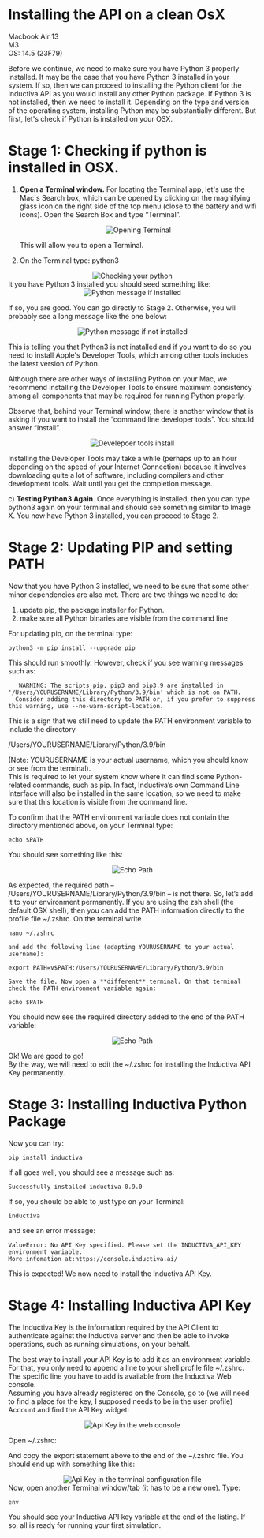 # Installing the API on a clean OsX

Macbook Air 13  
M3  
OS: 14.5 (23F79) 

Before we continue, we need to make sure you have Python 3 properly installed. It may be the case that you have Python 3 installed in your system. If so, then we can proceed to installing the Python client for the Inductiva API as you would install any other Python package. If Python 3 is not installed, then we need to install it. Depending on the type and version of the operating system, installing Python may be substantially different. But first, let's check if Python is installed on your OSX.

# Stage 1: Checking if python is installed in OSX.

1) **Open a Terminal window.** For locating the Terminal app, let's use the Mac´s Search box, which can be opened by clicking on the magnifying glass icon on the right side of the top menu (close to the battery and wifi icons). Open the Search Box and type “Terminal”.  
     
    <div align="center">
        <img src="../_static/terminal_search.png" alt="Opening Terminal">
    </div>
     
   This will allow you to open a Terminal.  
     
2) On the Terminal type: python3

<div align="center">
    <img src="../_static/terminal.png" alt="Checking your python">
</div>  
It you have Python 3 installed you should seed something like:

<div align="center">
    <img src="../_static/terminal_python_check.png" alt="Python message if installed">
</div>

If so, you are good. You can go directly to Stage 2. Otherwise, you will probably see a long message like the one below:

<div align="center">
    <img src="../_static/terminal_python_message.png" alt="Python message if not installed">
</div>

This is telling you that Python3 is not installed and if you want to do so you need to install Apple's Developer Tools, which among other tools includes the latest version of Python. 

Although there are other ways of installing Python on your Mac, we recommend installing the Developer Tools to ensure maximum consistency among all components that may be required for running Python properly. 

Observe that, behind your Terminal window, there is another window that is asking if you want to install the “command line developer tools”. You should answer “Install”. 

<div align="center">
    <img src="../_static/dev_tools.png" alt="Develepoer tools install">
</div>

Installing the Developer Tools may take a while (perhaps up to an hour depending on the speed of your Internet Connection) because it involves downloading quite a lot of software, including compilers and other development tools. Wait until you get the completion message.

c) **Testing Python3 Again**. Once everything is installed, then you can type python3 again on your terminal and should see something similar to Image X. You now have Python 3 installed, you can proceed to Stage 2.

# Stage 2: Updating PIP and setting PATH

Now that you have Python 3 installed, we need to be sure that some other minor dependencies are also met. There are two things we need to do:

1) update pip, the package installer for Python.   
2) make sure all Python binaries are visible from the command line

For updating pip, on the terminal type:

```console
python3 -m pip install --upgrade pip
```

This should run smoothly. However, check if you see warning messages such as:
```console
   WARNING: The scripts pip, pip3 and pip3.9 are installed in '/Users/YOURUSERNAME/Library/Python/3.9/bin' which is not on PATH.  
  Consider adding this directory to PATH or, if you prefer to suppress this warning, use --no-warn-script-location.
```
This is a sign that we still need to update the PATH environment variable to include the directory

/Users/YOURUSERNAME/Library/Python/3.9/bin

(Note: YOURUSERNAME is your actual username, which you should know or see from the terminal).   
This is required to let your system know where it can find some Python-related commands, such as pip. In fact, Inductiva’s own Command Line Interface will also be installed in the same location, so we need to make sure that this location is visible from the command line. 

To confirm that the PATH environment variable does not contain the directory mentioned above, on your Terminal type:

```console
echo $PATH
```

You should see something like this:  
<div align="center">
    <img src="../_static/echo_path.png" alt="Echo Path">
</div>

As expected, the required path  –  /Users/YOURUSERNAME/Library/Python/3.9/bin – is not there. So, let’s add it to your environment permanently. If you are using the zsh shell (the default OSX shell), then you can add the PATH information directly to the profile file ~/.zshrc. On  the terminal write 

```console
nano ~/.zshrc

and add the following line (adapting YOURUSERNAME to your actual username):  
   
export PATH=v$PATH:/Users/YOURUSERNAME/Library/Python/3.9/bin

Save the file. Now open a **different** terminal. On that terminal check the PATH environment variable again:

echo $PATH
````

You should now see the required directory added to the end of the PATH variable:

<div align="center">
    <img src="../_static/echo_path.png" alt="Echo Path">
</div>

Ok! We are good to go!  
By the way, we will need to edit the ~/.zshrc for installing the Inductiva API Key permanently. 

# Stage 3: Installing Inductiva Python Package

Now you can try:

```console
pip install inductiva
````

If all goes well, you should see a message such as:

```console
Successfully installed inductiva-0.9.0
```

If so, you should be able to just type on your Terminal:

```console
inductiva
```

and see an error message:

```console
ValueError: No API Key specified. Please set the INDUCTIVA_API_KEY environment variable.  
More infomation at:https://console.inductiva.ai/
```

This is expected! We now need to install the Inductiva API Key.

# Stage 4: Installing Inductiva API Key

The Inductiva Key is the information required by the API Client to authenticate against the Inductiva server and then be able to invoke operations, such as running simulations, on your behalf.

The best way to install your API Key is to add it as an environment variable. For that, you only need to append a line to your shell profile file ~/.zshrc. The specific line you have to add is available from the Inductiva Web console.  
Assuming you have already registered on the Console, go to (we will need to find a place for the key, I supposed needs to be in the user profile) Account and find the API Key widget:

<div align="center">
    <img src="../_static/console_key.png" alt="Api Key in the web console">
</div>

Open ~/.zshrc:

And copy the export statement above to the end of the  ~/.zshrc file. You should end up with something like this:

<div align="center">
    <img src="../_static/terminal_key.png" alt="Api Key in the terminal configuration file">
</div>
Now, open another Terminal window/tab (it has to be a new one). Type:

```console
env
```

You should see your Inductiva API key variable at the end of the listing. If so, all is ready for running your first simulation.